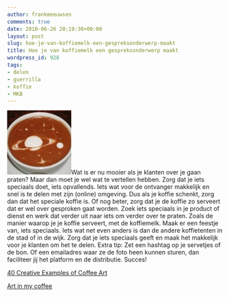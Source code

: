 ```yaml
---
author: frankmeeuwsen
comments: true
date: 2010-06-26 20:19:30+00:00
layout: post
slug: hoe-je-van-koffiemelk-een-gespreksonderwerp-maakt
title: Hoe je van koffiemelk een gespreksonderwerp maakt
wordpress_id: 928
tags:
- delen
- guerrilla
- koffie
- MKB
---
```


[![](../images/uploadimages/3-foodblog-latteart-6-150x150.jpg)](../images/uploadimages/3-foodblog-latteart-6.jpg)Wat is er nu mooier als je klanten over je gaan praten? Maar dan moet je wel wat te vertellen hebben. Zorg dat je iets speciaals doet, iets opvallends. Iets wat voor de ontvanger makkelijk en snel is te delen met zijn (online) omgeving. Dus als je koffie schenkt, zorg dan dat het speciale koffie is. Of nog beter, zorg dat je de koffie zo serveert dat er wel over gesproken gaat worden. Zoek iets speciaals in je product of dienst en werk dat verder uit naar iets om verder over te praten. Zoals de manier waarop je je koffie serveert, met de koffiemelk. Maak er een feestje van, iets speciaals. Iets wat net even anders is dan de andere koffietenten in de stad of in de wijk. Zorg dat je iets speciaals geeft en maak het makkelijk voor je klanten om het te delen. Extra tip: Zet een hashtag op je servetjes of de bon. Of een emailadres waar ze de foto heen kunnen sturen, dan faciliteer jij het platform en de distributie. Succes!

[40 Creative Examples of Coffee Art](http://inspirationfeed.com/2010/06/40-creative-examples-of-coffee-art/)

[Art in my coffee](http://artinmycoffee.com/)
